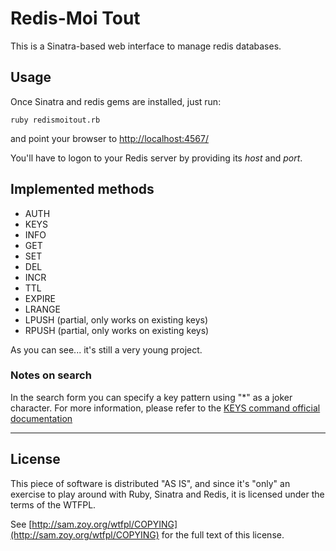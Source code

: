 # Redis-Moi Tout

This is a Sinatra-based web interface to manage redis databases.

## Usage

Once Sinatra and redis gems are installed, just run:

    ruby redismoitout.rb

and point your browser to [http://localhost:4567/](http://localhost:4567/)

You'll have to logon to your Redis server by providing its *host* and *port*.

## Implemented methods

* AUTH
* KEYS
* INFO
* GET
* SET
* DEL
* INCR
* TTL
* EXPIRE
* LRANGE
* LPUSH (partial, only works on existing keys)
* RPUSH (partial, only works on existing keys)

As you can see... it's still a very young project.

### Notes on search

In the search form you can specify a key pattern using "*" as a joker character.
For more information, please refer to the [KEYS command official documentation](http://redis.io/commands/keys)

----

## License

This piece of software is distributed "AS IS", and since it's "only" an exercise
to play around with Ruby, Sinatra and Redis, it is licensed under the terms of
the WTFPL.

See [http://sam.zoy.org/wtfpl/COPYING](http://sam.zoy.org/wtfpl/COPYING) for the
full text of this license.
